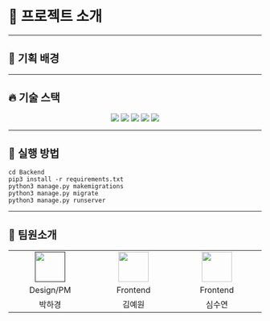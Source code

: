 # 💬 프로젝트 소개



<hr/>

## 🎯 기획 배경



<hr/>

## 🔥 기술 스택
<div align=center> 
    <img src="https://img.shields.io/badge/python-3776AB?style=for-the-badge&logo=python&logoColor=white">
    <img src="https://img.shields.io/badge/django-092E20?style=for-the-badge&logo=django&logoColor=white">
    <img src="https://img.shields.io/badge/mysql-4479A1?style=for-the-badge&logo=mysql&logoColor=white">
    <img src="https://img.shields.io/badge/amazonaws-232F3E?style=for-the-badge&logo=amazonaws&logoColor=white">
    <img src="https://img.shields.io/badge/socket.io-010101?style=for-the-badge&logo=socket.io&logoColor=white">
</div>

<hr/>

## 🚀 실행 방법

```
cd Backend
pip3 install -r requirements.txt
python3 manage.py makemigrations
python3 manage.py migrate
python3 manage.py runserver
```

<hr/>

## 🙇 팀원소개

<table align="center">
    <tr align="center">
        <td style="min-width: 150px;">
            <a href="">
              <img src="![image](https://github.com/user-attachments/assets/7ba9b2d5-5722-4935-8c13-e821453128ec)" width="60">
              <br />
              <b></b>
            </a>
        </td>
        <td style="min-width: 150px;">
            <a href="https://github.com/yeeeww">
              <img src="https://github.com/yeeeww.png" width="60">
              <br />
              <b></b>
            </a>
        </td>
        <td style="min-width: 150px;">
            <a href="https://github.com/letthem">
              <img src="https://github.com/letthem.png" width="60">
              <br />
              <b></b>
            </a>
        </td>
        <td style="min-width: 150px;">
            <a href="https://github.com/yyj0917">
              <img src="https://github.com/yyj0917.png" width="60">
              <br />
              <b></b>
            </a>
        </td>
        <td style="min-width: 150px;">
            <a href="">
              <img src="" width="60">
              <br />
              <b></b>
            </a>
        </td>
        <td style="min-width: 150px;">
            <a href="">
              <img src="" width="60">
              <br />
              <b></b>
            </a>
        </td>
        <td style="min-width: 150px;">
            <a href="https://github.com/lee-youn">
              <img src="https://github.com/lee-youn.png" width="60">
              <br />
              <b></b>
            </a>
        </td>
    </tr>
       <tr align="center">
        <td>
            Design/PM
        </td>
        <td>
            Frontend
        </td>
        <td>
            Frontend
        </td>
        <td>
            Frontend
        </td>
        <td>
            Backend
        </td>
        <td>
            Backend
        </td>
        <td>
            Backend
        </td>
      </tr>
      <tr align="center">
        <td>
            박하경
        </td>
        <td>
            김예원
        </td>
        <td>
            심수연
        </td>
        <td>
            윤영준
        </td>
        <td>
            김예송
        </td>
        <td>
            이석원
        </td>
        <td>
            이윤정
        </td>
    </tr>
</table>
